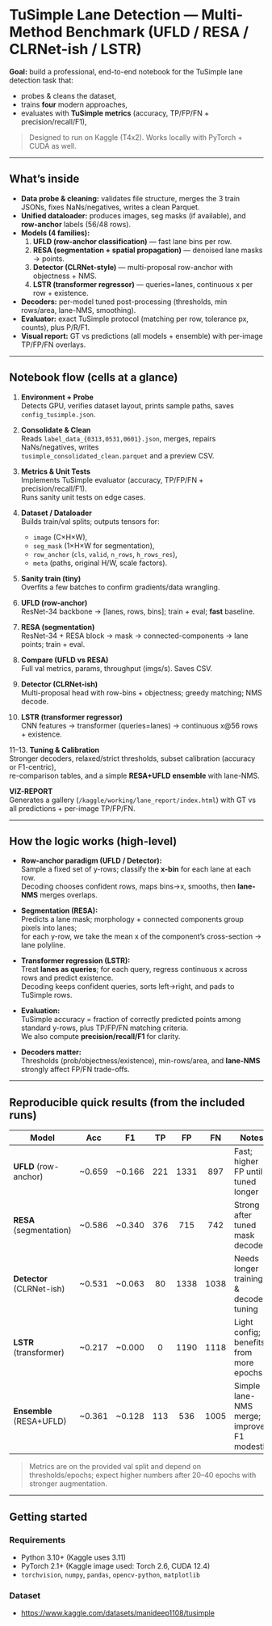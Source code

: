 # TuSimple Lane Detection — Multi-Method Benchmark (UFLD / RESA / CLRNet-ish / LSTR)

**Goal:** build a professional, end-to-end notebook for the TuSimple lane detection task that:
- probes & cleans the dataset,
- trains **four** modern approaches,
- evaluates with **TuSimple metrics** (accuracy, TP/FP/FN + precision/recall/F1),

> Designed to run on Kaggle (T4x2). Works locally with PyTorch + CUDA as well.

---

## What’s inside

- **Data probe & cleaning:** validates file structure, merges the 3 train JSONs, fixes NaNs/negatives, writes a clean Parquet.
- **Unified dataloader:** produces images, seg masks (if available), and **row-anchor** labels (56/48 rows).
- **Models (4 families):**
  1. **UFLD (row-anchor classification)** — fast lane bins per row.
  2. **RESA (segmentation + spatial propagation)** — denoised lane masks → points.
  3. **Detector (CLRNet-style)** — multi-proposal row-anchor with objectness + NMS.
  4. **LSTR (transformer regressor)** — queries=lanes, continuous x per row + existence.
- **Decoders:** per-model tuned post-processing (thresholds, min rows/area, lane-NMS, smoothing).
- **Evaluator:** exact TuSimple protocol (matching per row, tolerance px, counts), plus P/R/F1.
- **Visual report:** GT vs predictions (all models + ensemble) with per-image TP/FP/FN overlays.
---

## Notebook flow (cells at a glance)

1. **Environment + Probe**  
   Detects GPU, verifies dataset layout, prints sample paths, saves `config_tusimple.json`.

2. **Consolidate & Clean**  
   Reads `label_data_{0313,0531,0601}.json`, merges, repairs NaNs/negatives, writes  
   `tusimple_consolidated_clean.parquet` and a preview CSV.

3. **Metrics & Unit Tests**  
   Implements TuSimple evaluator (accuracy, TP/FP/FN + precision/recall/F1).  
   Runs sanity unit tests on edge cases.

4. **Dataset / Dataloader**  
   Builds train/val splits; outputs tensors for:
   - `image` (C×H×W),  
   - `seg_mask` (1×H×W for segmentation),  
   - `row_anchor` (`cls`, `valid`, `n_rows`, `h_rows_res`),  
   - `meta` (paths, original H/W, scale factors).

5. **Sanity train (tiny)**  
   Overfits a few batches to confirm gradients/data wrangling.

6. **UFLD (row-anchor)**  
   ResNet-34 backbone → [lanes, rows, bins]; train + eval; **fast** baseline.

7. **RESA (segmentation)**  
   ResNet-34 + RESA block → mask → connected-components → lane points; train + eval.

8. **Compare (UFLD vs RESA)**  
   Full val metrics, params, throughput (imgs/s). Saves CSV.

9. **Detector (CLRNet-ish)**  
   Multi-proposal head with row-bins + objectness; greedy matching; NMS decode.

10. **LSTR (transformer regressor)**  
    CNN features → transformer (queries=lanes) → continuous x@56 rows + existence.

11–13. **Tuning & Calibration**  
    Stronger decoders, relaxed/strict thresholds, subset calibration (accuracy or F1-centric),  
    re-comparison tables, and a simple **RESA+UFLD ensemble** with lane-NMS.

**VIZ-REPORT**  
Generates a gallery (`/kaggle/working/lane_report/index.html`) with GT vs all predictions + per-image TP/FP/FN.

---

## How the logic works (high-level)

- **Row-anchor paradigm (UFLD / Detector):**  
  Sample a fixed set of y-rows; classify the **x-bin** for each lane at each row.  
  Decoding chooses confident rows, maps bins→x, smooths, then **lane-NMS** merges overlaps.

- **Segmentation (RESA):**  
  Predicts a lane mask; morphology + connected components group pixels into lanes;  
  for each y-row, we take the mean x of the component’s cross-section → lane polyline.

- **Transformer regression (LSTR):**  
  Treat **lanes as queries**; for each query, regress continuous x across rows and predict existence.  
  Decoding keeps confident queries, sorts left→right, and pads to TuSimple rows.

- **Evaluation:**  
  TuSimple accuracy = fraction of correctly predicted points among standard y-rows, plus TP/FP/FN matching criteria.  
  We also compute **precision/recall/F1** for clarity.

- **Decoders matter:**  
  Thresholds (prob/objectness/existence), min-rows/area, and **lane-NMS** strongly affect FP/FN trade-offs.

---

## Reproducible quick results (from the included runs)

| Model                     | Acc    | F1     | TP  | FP   | FN  | Notes |
|--------------------------|:------:|:------:|:---:|:----:|:---:|------|
| **UFLD** (row-anchor)    | ~0.659 | ~0.166 | 221 | 1331 | 897 | Fast; higher FP until tuned longer |
| **RESA** (segmentation)  | ~0.586 | ~0.340 | 376 |  715 | 742 | Strong after tuned mask decoder |
| **Detector** (CLRNet-ish)| ~0.531 | ~0.063 |  80 | 1338 |1038 | Needs longer training & decode tuning |
| **LSTR** (transformer)   | ~0.217 | ~0.000 |   0 | 1190 |1118 | Light config; benefits from more epochs |
| **Ensemble** (RESA+UFLD) | ~0.361 | ~0.128 | 113 |  536 |1005 | Simple lane-NMS merge; improves F1 modestly |

> Metrics are on the provided val split and depend on thresholds/epochs; expect higher numbers after 20–40 epochs with stronger augmentation.

---

## Getting started

### Requirements
- Python 3.10+ (Kaggle uses 3.11)
- PyTorch 2.1+ (Kaggle image used: Torch 2.6, CUDA 12.4)
- `torchvision`, `numpy`, `pandas`, `opencv-python`, `matplotlib`

### Dataset
- https://www.kaggle.com/datasets/manideep1108/tusimple
